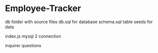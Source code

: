 # Employee-Tracker

db folder with source files db.sql for database schema.sql table seeds for data

index.js mysql 2 connection

inquirer questions